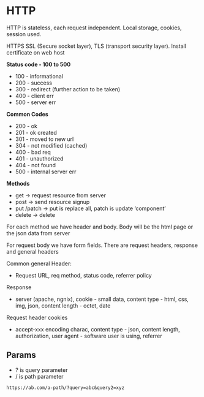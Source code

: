 # HTTP
HTTP is stateless, each request independent. Local storage, cookies, session used.

HTTPS
SSL (Secure socket layer), TLS (transport security layer). Install certificate on web host

**Status code - 100 to 500**
* 100 - informational
* 200 - success
* 300 - redirect (further action to be taken)
* 400 - client err
* 500 - server err

**Common Codes**
* 200 - ok
* 201 - ok created
* 301 - moved to new url
* 304 - not modified (cached)
* 400 - bad req
* 401 - unauthorized
* 404 - not found
* 500 - internal server err

**Methods**
* get -> request resource from server
* post -> send resource signup
* put /patch -> put is replace all, patch is update ‘component’
* delete -> delete

For each method we have header and body. Body will be the html page or the json data from server

For request body we have form fields. There are request headers, response and general headers

Common general Header: 
* Request URL, req method, status code, referrer policy

Response
* server (apache, ngnix), cookie - small data, content type - html, css, img, json, content length - octet, date

Request header cookies
* accept-xxx encoding charac, content type - json, content length, authorization, user agent - software user is using, referrer

## Params
* ? is query parameter
* / is path parameter

`https://ab.com/a-path/?query=abc&query2=xyz`
